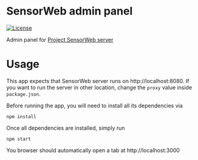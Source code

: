 # SensorWeb admin panel
[![License](https://img.shields.io/badge/license-MPL2-blue.svg)](https://raw.githubusercontent.com/fxbox/foxbox/master/LICENSE)

Admin panel for [Project SensorWeb server](https://github.com/mozilla-sensorweb/sensorweb-server)

# Usage
This app expects that SensorWeb server runs on http://localhost:8080. If you want to run the server in other location, change the `proxy` value inside `package.json`.

Before running the app, you will need to install all its dependencies via

```shell
npm install
```

Once all dependencies are installed, simply run

```shell
npm start
```

You browser should automatically open a tab at http://localhost:3000
